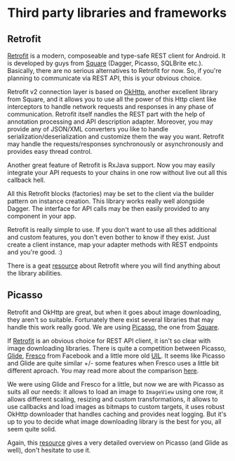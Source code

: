 # Third party libraries and frameworks

## Retrofit

[Retrofit][1] is a modern, composeable and type-safe REST client for Android. It is developed by guys from [Square][2] (Dagger, Picasso, SQLBrite etc.). Basically, there are no serious alternatives to Retrofit for now. So, if you're planning to communicate via REST API, this is your obvious choice.

Retrofit v2 connection layer is based on [OkHttp][3], another excellent library from Square, and it allows you to use all the power of this Http client like interceptors to handle network requests and responses in any phase of communication. Retrofit itself nandles the REST part with the help of annotation processing and API description adapter. Moreover, you may provide any of JSON/XML converters you like to handle serialization/deserialization and customize them the way you want. Retrofit may handle the requests/responses synchronously or asynchronously and provides easy thread control. 

Another great feature of Retrofit is RxJava support. Now you may easily integrate your API requests to your chains in one row without live out all this callback hell.

All this Retrofit blocks (factories) may be set to the client via the builder pattern on instance creation. This library works really well alongside Dagger. The interface for API calls may be then easily provided to any component in your app. 

Retrofit is really simple to use. If you don't want to use all thes additional and custom features, you don't even bother to know if they exist. Just create a client instance, map your adapter methods with REST endpoints and you're good. :)

There is a geat [resource][4] about Retrofit where you will find anything about the library abilities.

## Picasso

Retrofit and OkHttp are great, but when it goes about image downloading, they aren't so suitable. Fortunately there exist several libraries that may handle this work really good. We are using [Picasso][5], the one from [Square][2].

If [Retrofit][1] is an obvious choice for REST API client, it isn't so clear with image downloading libraries. There is quite a competition between Picasso, [Glide][6], [Fresco][7] from Facebook and a little more old [UIL][8]. It seems like Picasso and Glide are quite similar +/- some features when Fresco uses a little bit different aproach. You may read more about the comparison [here][9].

We were using Glide and Fresco for a little, but now we are with Picasso as suits all our needs: it allows to load an image to `ImageView` using one row, it allows different scaling, resizing and custom transformations, it allows to use callbacks and load images as bitmaps to custom targets, it uses robust OkHttp downloader that handles caching and provides neat logging. But it's up to you to decide what image downloading library is the best for you, all seem quite solid.

Again, this [resource][10] gives a very detailed overview on Picasso (and Glide as well), don't hesitate to use it.

[1]:	https://square.github.io/retrofit/
[2]:  https://square.github.io/
[3]:  https://github.com/square/okhttp
[4]:  https://futurestud.io/tutorials/retrofit-getting-started-and-android-client
[5]:  http://square.github.io/picasso/
[6]:  https://github.com/bumptech/glide
[7]:  https://github.com/facebook/fresco
[8]:  https://github.com/nostra13/Android-Universal-Image-Loader
[9]:  http://stackoverflow.com/questions/29363321/picasso-v-s-imageloader-v-s-fresco-vs-glide
[10]: https://futurestud.io/tutorials/picasso-getting-started-simple-loading
